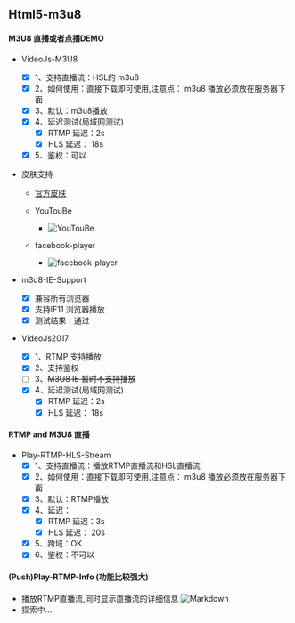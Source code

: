 ## Html5-m3u8

#### M3U8 直播或者点播DEMO
+ VideoJs-M3U8
    + [x] 1、支持直播流：HSL的 m3u8   
    + [x] 2、如何使用：直接下载即可使用,注意点： m3u8 播放必须放在服务器下面  
    + [x] 3、默认：m3u8播放   
    + [x] 4、延迟测试(局域网测试)
        + [x] RTMP 延迟：2s   
        + [x] HLS 延迟： 18s   
    + [x] 5、鉴权：可以      

+ 皮肤支持
    + [官方皮肤](http://www.scriptsmashup.com/Video_Skin_Generator/Videojs/videojs-skin-generator.html)
    + YouTouBe
        + ![YouTouBe](https://github.com/Tinywan/Html5-m3u8-RTMP/blob/master/Images/YouTouBe.jpg)
    
    + facebook-player   
        + ![facebook-player](https://github.com/Tinywan/Html5-m3u8-RTMP/blob/master/Images/facebook.jpg)

+ m3u8-IE-Support    
    + [x] 兼容所有浏览器
    + [x] 支持IE11 浏览器播放  
    + [x] 测试结果：通过 
+ VideoJs2017
    + [x] 1、RTMP 支持播放
    + [x] 2、支持鉴权 
    + [ ] 3、~~M3U8 IE 暂时不支持播放~~  
    + [x] 4、延迟测试(局域网测试)
        + [x] RTMP 延迟：2s   
        + [x] HLS 延迟： 18s 

#### RTMP and M3U8 直播
+ Play-RTMP-HLS-Stream 
    + [x] 1、支持直播流：播放RTMP直播流和HSL直播流   
    + [x] 2、如何使用：直接下载即可使用,注意点： m3u8 播放必须放在服务器下面  
    + [x] 3、默认：RTMP播放   
    + [x] 4、延迟：
        + [x] RTMP 延迟：3s   
        + [x] HLS 延迟： 20s  

    + [x] 5、跨域：OK
    + [x] 6、鉴权：不可以

#### (Push)Play-RTMP-Info (功能比较强大)
+ 播放RTMP直播流,同时显示直播流的详细信息
    ![Markdown](https://github.com/Tinywan/Html5-m3u8-RTMP/blob/master/Images/push-rtmp-play-rtmp-html.png)
+ 探索中...    
